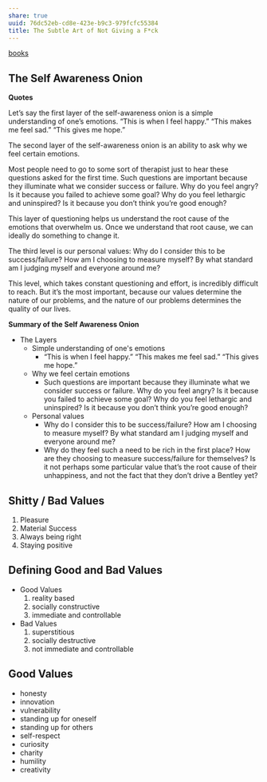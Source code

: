```yaml
---
share: true
uuid: 76dc52eb-cd8e-423e-b9c3-979fcfc55384
title: The Subtle Art of Not Giving a F*ck
---
```

[books](/a3a80e28-c537-4091-a06f-3d20f44ec6a2)

## The Self Awareness Onion

**Quotes**

Let’s say the first layer of the self-awareness onion is a simple understanding of one’s emotions. “This is when I feel happy.” “This makes me feel sad.” “This gives me hope.”

The second layer of the self-awareness onion is an ability to ask why we feel certain emotions.

Most people need to go to some sort of therapist just to hear these questions asked for the first time. Such questions are important because they illuminate what we consider success or failure. Why do you feel angry? Is it because you failed to achieve some goal? Why do you feel lethargic and uninspired? Is it because you don’t think you’re good enough?

This layer of questioning helps us understand the root cause of the emotions that overwhelm us. Once we understand that root cause, we can ideally do something to change it.

The third level is our personal values: Why do I consider this to be success/failure? How am I choosing to measure myself? By what standard am I judging myself and everyone around me?

This level, which takes constant questioning and effort, is incredibly difficult to reach. But it’s the most important, because our values determine the nature of our problems, and the nature of our problems determines the quality of our lives.

**Summary of the Self Awareness Onion**

* The Layers
  * Simple understanding of one's emotions
    * “This is when I feel happy.” “This makes me feel sad.” “This gives me hope.”
  * Why we feel certain emotions
    * Such questions are important because they illuminate what we consider success or failure. Why do you feel angry? Is it because you failed to achieve some goal? Why do you feel lethargic and uninspired? Is it because you don’t think you’re good enough?
  * Personal values
    * Why do I consider this to be success/failure? How am I choosing to measure myself? By what standard am I judging myself and everyone around me?
    * Why do they feel such a need to be rich in the first place? How are they choosing to measure success/failure for themselves? Is it not perhaps some particular value that’s the root cause of their unhappiness, and not the fact that they don’t drive a Bentley yet?

## Shitty / Bad Values

1. Pleasure
2. Material Success
3. Always being right
4. Staying positive

## Defining Good and Bad Values

* Good Values
  1. reality based
  2. socially constructive
  3. immediate and controllable
* Bad Values
  1. superstitious
  2. socially destructive
  3. not immediate and controllable


## Good Values

* honesty
* innovation
* vulnerability
* standing up for oneself
* standing up for others
* self-respect
* curiosity
* charity
* humility
* creativity
